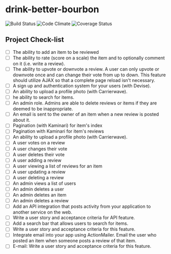 # drink-better-bourbon

![Build Status](https://codeship.com/projects/74ae7e50-952c-0133-86ce-4a53072d6648/status?branch=master)
![Code Climate](https://codeclimate.com/github/rakkofat/drink-better-bourbon.png)
![Coverage Status](https://coveralls.io/repos/rakkofat/drink-better-bourbon/badge.png)

## Project Check-list
* [ ] The ability to add an item to be reviewed
* [ ] The ability to rate (score on a scale) the item and to optionally comment on it (i.e. write a review).
* [ ] The ability to upvote or downvote a review. A user can only upvote or downvote once and can change their vote from up to down. This feature should utilize AJAX so that a complete page reload isn't necessary.
* [ ] A sign up and authentication system for your users (with Devise).
* [ ] An ability to upload a profile photo (with Carrierwave).
* [ ] he ability to search for items.
* [ ] An admin role. Admins are able to delete reviews or items if they are deemed to be inappropriate.
* [ ] An email is sent to the owner of an item when a new review is posted about it.
* [ ] Pagination (with Kaminari) for item's index
* [ ] Pagination with Kaminari for item's reviews
* [ ] An ability to upload a profile photo (with Carrierwave).
* [ ] A user votes on a review
* [ ] A user changes their vote
* [ ] A user deletes their vote
* [ ] A user adding a review
* [ ] A user viewing a list of reviews for an item
* [ ] A user updating a review
* [ ] A user deleting a review
* [ ] An admin views a list of users
* [ ] An admin deletes a user
* [ ] An admin deletes an item
* [ ] An admin deletes a review
* [ ] Add an API integration that posts activity from your application to another service on the web.
* [ ] Write a user story and acceptance criteria for API feature.
* [ ] Add a search bar that allows users to search for items.
* [ ] Write a user story and acceptance criteria for this feature.
* [ ] Integrate email into your app using ActionMailer. Email the user who posted an item when someone posts a review of that item.
* [ ] E-mail: Write a user story and acceptance criteria for this feature.
